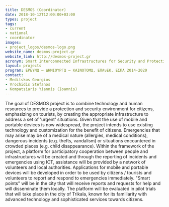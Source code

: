 ```yaml
---
title: DESMOS (Coordinator)
date: 2018-10-12T12:00:00+03:00
types: project
tags:
- current
- national
- coordinator
images: 
- project_logos/desmos-logo.png
website_name: desmos-project.gr 
website_link: http://desmos-project.gr
acronym: Smart Interconnected Infrastructures for Security and Protection
layout: projects
program: ΕΡΕΥΝΩ – ΔΗΜΙΟΥΡΓΩ – ΚΑΙΝΟΤΟΜΩ, ΕΠΑνΕΚ, ΕΣΠΑ 2014-2020
contact: 
- Meditskos Georgios
- Vrochidis Stefanos
- Kompatsiaris Yiannis (Ioannis)
---
```

The goal of DESMOS project is to combine technology and human resources to provide a protection and security environment for citizens, emphasizing on tourists, by creating the appropriate infrastructure to address a set of 'urgent' situations. Given that the use of mobile and portable devices is now widespread, the project intends to use existing technology and customization for the benefit of citizens. Emergencies that may arise may be of a medical nature (allergies, medical conditions), dangerous incidents (e.g. thefts, vandalism) or situations encountered in crowded places (e.g. child disappearance).
Within the framework of the project, a platform for participatory cooperation between people and infrastructures will be created and through the reporting of incidents and emergencies using ICT, assistance will be provided by a network of volunteers and local authorities. Applications for mobile and portable devices will be developed in order to be used by citizens / tourists and volunteers to report and respond to emergencies immediately. "Smart points" will be in the city that will receive reports and requests for help and will disseminate them locally. The platform will be evaluated in pilot trials that will take place in the city of Trikala, known for its familiarity with advanced technology and sophisticated services towards citizens.
